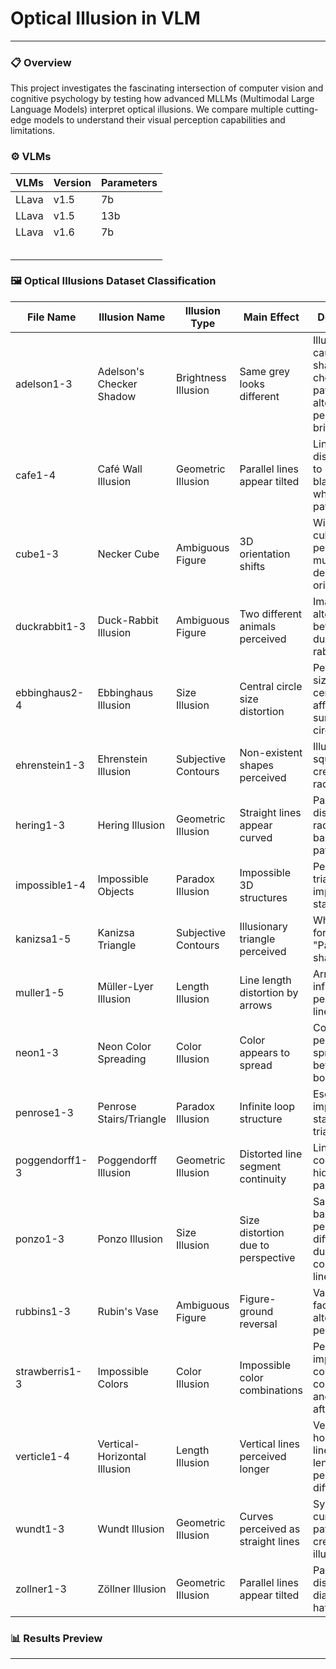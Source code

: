 # Optical Illusion in VLM
---
### 📋 Overview
This project investigates the fascinating intersection of computer vision and cognitive psychology by testing how advanced MLLMs (Multimodal Large Language Models) interpret optical illusions. We compare multiple cutting-edge models to understand their visual perception capabilities and limitations.

### ⚙️ VLMs
| VLMs | Version | Parameters |
|--------|------------------|---------|
|LLava|v1.5|7b|
|LLava|v1.5|13b|
|LLava|v1.6|7b|
| | | |
| | | |
| | | |
| | | |
| | | |

### 🖼️ Optical Illusions Dataset Classification


| File Name | Illusion Name | Illusion Type | Main Effect | Description |
|-----------|---------------|---------------|-------------|-------------|
| adelson1-3 | Adelson's Checker Shadow | Brightness Illusion | Same grey looks different | Illusion caused by shadows and checkerboard pattern altering perceived brightness |
| cafe1-4 | Café Wall Illusion | Geometric Illusion | Parallel lines appear tilted | Line distortion due to offset black-and-white tile patterns |
| cube1-3 | Necker Cube | Ambiguous Figure | 3D orientation shifts | Wireframe cube perceived in multiple depth orientations |
| duckrabbit1-3 | Duck-Rabbit Illusion | Ambiguous Figure | Two different animals perceived | Image alternates between duck and rabbit |
| ebbinghaus2-4 | Ebbinghaus Illusion | Size Illusion | Central circle size distortion | Perceived size of the central circle affected by surrounding circles |
| ehrenstein1-3 | Ehrenstein Illusion | Subjective Contours | Non-existent shapes perceived | Illusionary square created by radial lines |
| hering1-3 | Hering Illusion | Geometric Illusion | Straight lines appear curved | Parallel lines distorted by radial background patterns |
| impossible1-4 | Impossible Objects | Paradox Illusion | Impossible 3D structures | Penrose triangle, impossible staircase |
| kanizsa1-5 | Kanizsa Triangle | Subjective Contours | Illusionary triangle perceived | White triangle formed by "Pac-Man" shapes |
| muller1-5 | Müller-Lyer Illusion | Length Illusion | Line length distortion by arrows | Arrowheads influencing perceived line length |
| neon1-3 | Neon Color Spreading | Color Illusion | Color appears to spread | Colors perceived to spread beyond boundaries |
| penrose1-3 | Penrose Stairs/Triangle | Paradox Illusion | Infinite loop structure | Escher's impossible stairs and triangles |
| poggendorff1-3 | Poggendorff Illusion | Geometric Illusion | Distorted line segment continuity | Line segment continuity hidden by parallel lines |
| ponzo1-3 | Ponzo Illusion | Size Illusion | Size distortion due to perspective | Same-sized bars perceived differently due to converging lines |
| rubbins1-3 | Rubin's Vase | Ambiguous Figure | Figure-ground reversal | Vase and faces alternately perceived |
| strawberris1-3 | Impossible Colors | Color Illusion | Impossible color combinations | Perceived impossible colors due to color contrast and afterimages |
| verticle1-4 | Vertical-Horizontal Illusion | Length Illusion | Vertical lines perceived longer | Vertical and horizontal lines of equal length perceived differently |
| wundt1-3 | Wundt Illusion | Geometric Illusion | Curves perceived as straight lines | Symmetrical curved patterns creating illusions |
| zollner1-3 | Zöllner Illusion | Geometric Illusion | Parallel lines appear tilted | Parallel lines distorted by diagonal hatching |



### 📊 Results Preview
---

